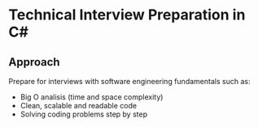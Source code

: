 # Technical Interview Preparation in C#
## Approach
Prepare for interviews with software engineering fundamentals such as:
- Big O analisis (time and space complexity)
- Clean, scalable and readable code
- Solving coding problems step by step
